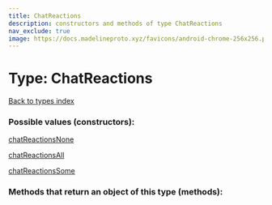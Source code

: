 ```yaml
---
title: ChatReactions
description: constructors and methods of type ChatReactions
nav_exclude: true
image: https://docs.madelineproto.xyz/favicons/android-chrome-256x256.png
---
```

# Type: ChatReactions
[Back to types index](index.html)



### Possible values (constructors):

[chatReactionsNone](/API_docs/constructors/chatReactionsNone.html)  

[chatReactionsAll](/API_docs/constructors/chatReactionsAll.html)  

[chatReactionsSome](/API_docs/constructors/chatReactionsSome.html)  



### Methods that return an object of this type (methods):



